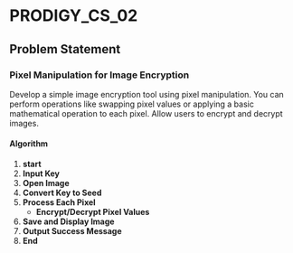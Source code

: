 # PRODIGY_CS_02
## Problem Statement

### Pixel Manipulation for Image Encryption
Develop a simple image encryption tool using pixel manipulation. You can perform operations like swapping pixel values or applying a basic mathematical operation to each pixel. Allow users to encrypt and decrypt images.

#### Algorithm

1. **start**
2. **Input Key**
3. **Open Image**
4. **Convert Key to Seed**
5. **Process Each Pixel**
   - **Encrypt/Decrypt Pixel Values**
6. **Save and Display Image**
7. **Output Success Message**
8. **End**

